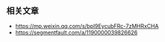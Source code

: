 ## 相关文章

* https://mp.weixin.qq.com/s/bpI9EycubFRc-7zMHRxCHA
* https://segmentfault.com/a/1190000039826626
